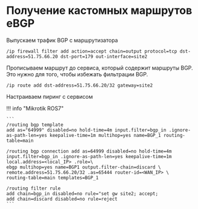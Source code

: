 # Получение кастомных маршрутов eBGP

Выпускаем трафик BGP с маршрутизатора

```
/ip firewall filter add action=accept chain=output protocol=tcp dst-address=51.75.66.20 dst-port=179 out-interface=site2
```

Прописываем маршрут до сервиса, который содержит маршруты BGP. Это нужно для того, чтобы избежать фильтрации BGP.

```
/ip route add dst-address=51.75.66.20/32 gateway=site2
```

Настраиваем пиринг с сервисом

!!! info "Mikrotik ROS7"

    ```
    /routing bgp template
    add as="64999" disabled=no hold-time=4m input.filter=bgp_in .ignore-as-path-len=yes keepalive-time=1m multihop=yes name=BGP_1 routing-table=main

    /routing bgp connection add as=64999 disabled=no hold-time=4m input.filter=bgp_in .ignore-as-path-len=yes keepalive-time=1m local.address=<local_IP> .role=\
    ebgp multihop=yes name=BGP1 output.filter-chain=discard \
    remote.address=51.75.66.20/32 .as=65444 router-id=<WAN_IP> \
    routing-table=main templates=BGP_1

    /routing filter rule
    add chain=bgp_in disabled=no rule="set gw site2; accept;
    add chain=discard disabled=no rule=reject
    ```